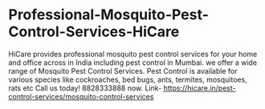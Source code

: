 # Professional-Mosquito-Pest-Control-Services-HiCare
HiCare provides professional mosquito pest control services for your home and office across in India including pest control in Mumbai. we offer a wide range of Mosquito Pest Control Services. Pest Control is available for various species like cockroaches, bed bugs, ants, termites, mosquitoes, rats etc Call us today! 8828333888 now. Link- https://hicare.in/pest-control-services/mosquito-control-services
